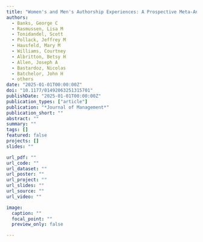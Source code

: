 ```yaml
---
title: "Women's and Men's Authorship Experiences: A Prospective Meta-Analysis"
authors:
  - Banks, George C
  - Rasmussen, Lisa M
  - Tonidandel, Scott
  - Pollack, Jeffrey M
  - Hausfeld, Mary M
  - Williams, Courtney
  - Albritton, Betsy H
  - Allen, Joseph A
  - Bastardoz, Nicolas
  - Batchelor, John H
  - others
date: "2025-01-01T00:00:00Z"
doi: "10.1177/01492063251315701"
publishDate: "2025-01-01T00:00:00Z"
publication_types: ["article"]
publication: "*Journal of Management*"
publication_short: ""
abstract: ""
summary: ""
tags: []
featured: false
projects: []
slides: ""

url_pdf: ""
url_code: ""
url_dataset: ""
url_poster: ""
url_project: ""
url_slides: ""
url_source: ""
url_video: ""

image:
  caption: ""
  focal_point: ""
  preview_only: false

---
```

